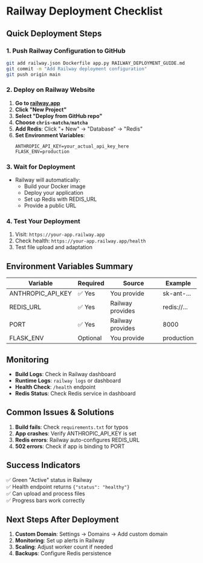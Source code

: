 # Railway Deployment Checklist

## Quick Deployment Steps

### 1. Push Railway Configuration to GitHub
```bash
git add railway.json Dockerfile app.py RAILWAY_DEPLOYMENT_GUIDE.md
git commit -m "Add Railway deployment configuration"
git push origin main
```

### 2. Deploy on Railway Website

1. **Go to [railway.app](https://railway.app)**
2. **Click "New Project"**
3. **Select "Deploy from GitHub repo"**
4. **Choose `chris-matcha/matcha`**
5. **Add Redis**: Click "+ New" → "Database" → "Redis"
6. **Set Environment Variables**:
   ```
   ANTHROPIC_API_KEY=your_actual_api_key_here
   FLASK_ENV=production
   ```

### 3. Wait for Deployment

- Railway will automatically:
  - Build your Docker image
  - Deploy your application
  - Set up Redis with REDIS_URL
  - Provide a public URL

### 4. Test Your Deployment

1. Visit: `https://your-app.railway.app`
2. Check health: `https://your-app.railway.app/health`
3. Test file upload and adaptation

## Environment Variables Summary

| Variable | Required | Source | Example |
|----------|----------|--------|---------|
| ANTHROPIC_API_KEY | ✅ Yes | You provide | sk-ant-... |
| REDIS_URL | ✅ Yes | Railway provides | redis://... |
| PORT | ✅ Yes | Railway provides | 8000 |
| FLASK_ENV | Optional | You provide | production |

## Monitoring

- **Build Logs**: Check in Railway dashboard
- **Runtime Logs**: `railway logs` or dashboard
- **Health Check**: `/health` endpoint
- **Redis Status**: Check Redis service in dashboard

## Common Issues & Solutions

1. **Build fails**: Check `requirements.txt` for typos
2. **App crashes**: Verify ANTHROPIC_API_KEY is set
3. **Redis errors**: Railway auto-configures REDIS_URL
4. **502 errors**: Check if app is binding to PORT

## Success Indicators

✅ Green "Active" status in Railway  
✅ Health endpoint returns `{"status": "healthy"}`  
✅ Can upload and process files  
✅ Progress bars work correctly  

## Next Steps After Deployment

1. **Custom Domain**: Settings → Domains → Add custom domain
2. **Monitoring**: Set up alerts in Railway
3. **Scaling**: Adjust worker count if needed
4. **Backups**: Configure Redis persistence